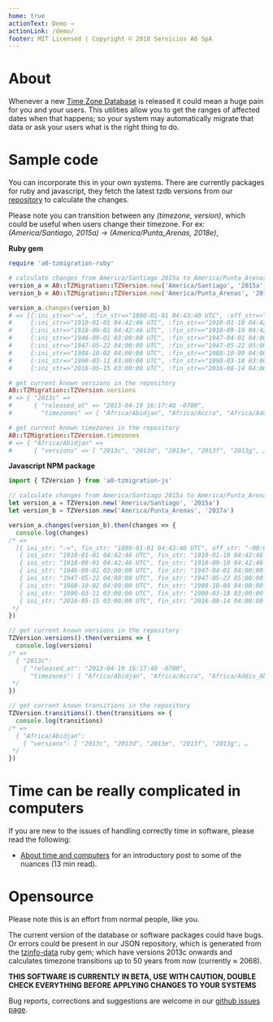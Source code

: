 ```yaml
---
home: true
actionText: Demo →
actionLink: /demo/
footer: MIT Licensed | Copyright © 2018 Servicios A0 SpA
---
```


# About

Whenever a new [Time Zone Database](https://www.iana.org/time-zones) is released it could mean a huge pain for you and your users. This utilities allow you to get the ranges of affected dates when that happens; so your system may automatically migrate that data or ask your users what is the right thing to do.


# Sample code

You can incorporate this in your own systems. There are currently packages for ruby and javascript, they fetch the latest tzdb versions from our [repository](https://a0.github.io/a0-tzmigration-ruby/data/) to calculate the changes.

Please note you can transition between any *(timezone, version)*, which could be useful when users change their timezone. For ex:
*(America/Santiago, 2015a)* → *(America/Punta_Arenas, 2018e)*, 

**Ruby gem**

```ruby
require 'a0-tzmigration-ruby'

# calculate changes from America/Santiago 2015a to America/Punta_Arenas 2017a
version_a = A0::TZMigration::TZVersion.new('America/Santiago', '2015a')
version_b = A0::TZMigration::TZVersion.new('America/Punta_Arenas', '2017a')

version_a.changes(version_b)
# => [{:ini_str=>"-∞", :fin_str=>"1890-01-01 04:43:40 UTC", :off_str=>"-00:00:54", :ini=>-Infinity, :fin=>-2524504580, :off=>-54},
#     {:ini_str=>"1910-01-01 04:42:46 UTC", :fin_str=>"1910-01-10 04:42:46 UTC", :off_str=>"+00:17:14", :ini=>-1893439034, :fin=>-1892661434, :off=>1034},
#     {:ini_str=>"1918-09-01 04:42:46 UTC", :fin_str=>"1918-09-10 04:42:46 UTC", :off_str=>"-00:42:46", :ini=>-1619983034, :fin=>-1619205434, :off=>-2566},
#     {:ini_str=>"1946-09-01 03:00:00 UTC", :fin_str=>"1947-04-01 04:00:00 UTC", :off_str=>"+01:00:00", :ini=>-736376400, :fin=>-718056000, :off=>3600},
#     {:ini_str=>"1947-05-22 04:00:00 UTC", :fin_str=>"1947-05-22 05:00:00 UTC", :off_str=>"+01:00:00", :ini=>-713649600, :fin=>-713646000, :off=>3600},
#     {:ini_str=>"1988-10-02 04:00:00 UTC", :fin_str=>"1988-10-09 04:00:00 UTC", :off_str=>"-01:00:00", :ini=>591768000, :fin=>592372800, :off=>-3600},
#     {:ini_str=>"1990-03-11 03:00:00 UTC", :fin_str=>"1990-03-18 03:00:00 UTC", :off_str=>"-01:00:00", :ini=>637124400, :fin=>637729200, :off=>-3600},
#     {:ini_str=>"2016-05-15 03:00:00 UTC", :fin_str=>"2016-08-14 04:00:00 UTC", :off_str=>"-01:00:00", :ini=>1463281200, :fin=>1471147200, :off=>-3600}]

# get current known versions in the repository
A0::TZMigration::TZVersion.versions
# => { "2013c" =>
#      { "released_at" => "2013-04-19 16:17:40 -0700",
#        "timezones" => [ "Africa/Abidjan", "Africa/Accra", "Africa/Addis_Ababa", "Africa/Algiers", "Africa/Asmara", …

# get current known timezones in the repository
A0::TZMigration::TZVersion.timezones
# => { "Africa/Abidjan" =>
#      { "versions" => [ "2013c", "2013d", "2013e", "2013f", "2013g", …
```

**Javascript NPM package**

```javascript
import { TZVersion } from 'a0-tzmigration-js'

// calculate changes from America/Santiago 2015a to America/Punta_Arenas 2017a
let version_a = TZVersion.new('America/Santiago', '2015a')
let version_b = TZVersion.new('America/Punta_Arenas', '2017a')

version_a.changes(version_b).then(changes => {
  console.log(changes)
/* =>
  [{ ini_str: "-∞", fin_str: "1890-01-01 04:43:40 UTC", off_str: "-00:00:54", ini: -Infinity, fin: -2524504580, off: -54 },
   { ini_str: "1910-01-01 04:42:46 UTC", fin_str: "1910-01-10 04:42:46 UTC", off_str: "+00:17:14", ini: -1893439034, fin: -1892661434, off: 1034 },
   { ini_str: "1918-09-01 04:42:46 UTC", fin_str: "1918-09-10 04:42:46 UTC", off_str: "-00:42:46", ini: -1619983034, fin: -1619205434, off: -2566 },
   { ini_str: "1946-09-01 03:00:00 UTC", fin_str: "1947-04-01 04:00:00 UTC", off_str: "+01:00:00", ini: -736376400, fin: -718056000, off: 3600 },
   { ini_str: "1947-05-22 04:00:00 UTC", fin_str: "1947-05-22 05:00:00 UTC", off_str: "+01:00:00", ini: -713649600, fin: -713646000, off: 3600 },
   { ini_str: "1988-10-02 04:00:00 UTC", fin_str: "1988-10-09 04:00:00 UTC", off_str: "-01:00:00", ini: 591768000, fin: 592372800, off: -3600 },
   { ini_str: "1990-03-11 03:00:00 UTC", fin_str: "1990-03-18 03:00:00 UTC", off_str: "-01:00:00", ini: 637124400, fin: 637729200, off: -3600 },
   { ini_str: "2016-05-15 03:00:00 UTC", fin_str: "2016-08-14 04:00:00 UTC", off_str: "-01:00:00", ini: 1463281200, fin: 1471147200, off: -3600 }]
 */
})

// get current known versions in the repository
TZVersion.versions().then(versions => {
  console.log(versions)
/* =>
  { "2013c":
    { "released_at": "2013-04-19 16:17:40 -0700",
      "timezones": [ "Africa/Abidjan", "Africa/Accra", "Africa/Addis_Ababa", "Africa/Algiers", "Africa/Asmara", …
 */
})

// get current known transitions in the repository
TZVersion.transitions().then(transitions => {
  console.log(transitions)
/* =>
  { "Africa/Abidjan":
    { "versions": [ "2013c", "2013d", "2013e", "2013f", "2013g", …
 */
})
```


# Time can be really complicated in computers

If you are new to the issues of handling correctly time in software, please read the following:
- [About time and computers](https://medium.com/servicios-a0/about-time-and-computers-530dd3937582) for an introductory post to some of the nuances (13 min read).


# Opensource

Please note this is an effort from normal people, like you.

The current version of the database or software packages could have bugs. Or errors could be present in our JSON repository, which is generated from the [tzinfo-data](https://github.com/tzinfo/tzinfo-data) ruby gem; which have versions 2013c onwards and calculates timezone transitions up to 50 years from now (currently ≈ 2068).

**THIS SOFTWARE IS CURRENTLY IN BETA, USE WITH CAUTION, DOUBLE CHECK EVERYTHING BEFORE APPLYING CHANGES TO YOUR SYSTEMS**

Bug reports, corrections and suggestions are welcome in our [github issues page](https://github.com/a0/a0-tzmigration/issues).
